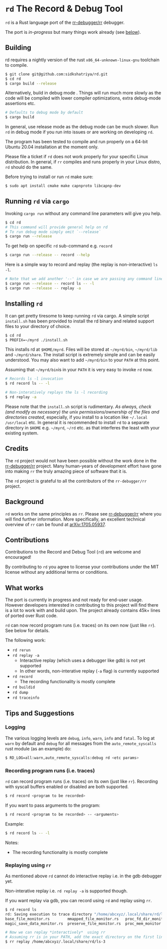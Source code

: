 # `rd` The Record & Debug Tool

`rd` is a Rust language port of the [rr-debugger/rr](https://github.com/rr-debugger/rr) debugger.

The port is  _in-progress_ but many things work already (see [below](https://github.com/sidkshatriya/rd#what-works)).

## Building 

rd requires a nightly version of the rust `x86_64-unknown-linux-gnu` toolchain to compile.

```bash
$ git clone git@github.com:sidkshatriya/rd.git
$ cd rd
$ cargo build --release 
```

Alternatively, build in debug mode . Things will run much more slowly as the code will be compiled with lower compiler optimizations, extra debug-mode assertions etc. 

```bash
# Defaults to debug mode by default
$ cargo build 
```

In general, use release mode as the debug mode can be much slower. Run `rd` in debug mode if you run into issues or are working on developing `rd`.

The program has been tested to compile and run properly on a 64-bit Ubuntu 20.04 installation at the moment only. 

Please file a ticket if `rd` does not work properly for your specific Linux distribution. In general, if `rr` compiles and runs properly in your Linux distro, `rd` should do the same.

Before trying to install or run `rd` make sure:
```bash
$ sudo apt install cmake make capnproto libcapnp-dev
```

## Running `rd` via `cargo`

Invoking `cargo run` without any command line parameters will give you help.
```bash
$ cd rd
# This command will provide general help on rd
# To run debug mode simply omit `--release`
$ cargo run --release
```

To get help on specific `rd` sub-command e.g. `record`
```bash
$ cargo run --release -- record --help
```

Here is a simple way to record and replay (the replay is non-interactive) `ls -l`.

```bash
# Note that we add another '--' in case we are passing any command line params to rd 
$ cargo run --release -- record ls -- -l
$ cargo run --release -- replay -a
```

## Installing `rd`

It can get pretty tiresome to keep running `rd` via cargo. A simple script `install.sh` has been provided to install the rd binary and related support files to your directory of choice.

```bash
$ cd rd
$ PREFIX=~/myrd ./install.sh
```

This installs rd at `$HOME/myrd`. Files will be stored at `~/myrd/bin`, `~/myrd/lib` and `~/myrd/share`. The install script is extremely simple and can be easily understood. You may also want to add `~/myrd/bin` to your `PATH` at this point.

Assuming that `~/myrd/bin`is in your `PATH` it is very easy to invoke `rd` now.

```bash
# Records ls -l invocation
$ rd record ls -- -l

# Non-interatively replays the ls -l recording
$ rd replay -a
```

Please note that the `install.sh` script is rudimentary. _As always, check (and modify as necessary) the unix permissions/ownership of the files and directories created_, especially, if you install to a location like `~/.local` `/usr/local` etc. In general it is recommended to install `rd` to a separate directory in `$HOME` e.g. `~/myrd`, `~/rd` etc. as that interferes the least with your existing system.

## Credits

The `rd` project would not have been possible without the work done in the [rr-debugger/rr](https://github.com/rr-debugger/rr) project. Many human-years of development effort have gone into making `rr` the truly amazing piece of software that it is.

The `rd` project is grateful to all the contributors of the `rr-debugger/rr` project.

## Background 

`rd` works on the same principles as `rr`. Please see [rr-debugger/rr](https://github.com/rr-debugger/rr) where you will find further information. More specifically, an excellent technical overview of `rr` can be found at [arXiv:1705.05937](https://arxiv.org/abs/1705.05937).

## Contributions

Contributions to the Record and Debug Tool (`rd`) are welcome and encouraged!

By contributing to `rd` you agree to license your contributions under the MIT license without any additional terms or conditions.

## What works

The port is currently in progress and not ready for end-user usage. However developers interested in contributing to this project will find there is a lot to work with and build upon. The project already contains 45k+ lines of ported over Rust code.

`rd` can now record program runs (i.e. traces) on its own now (just like `rr`). See below for details.

The following work:
* `rd rerun`
* `rd replay -a`
  * Interactive replay (which uses a debugger like gdb) is not yet supported
  * In other words, non-interative replay (`-a` flag) is currently supported
* `rd record`
  * The recording functionality is mostly complete
* `rd buildid`
* `rd dump`
* `rd traceinfo`

## Tips and Suggestions

### Logging

The various logging levels are `debug`, `info`, `warn`, `info` and `fatal`. To log at `warn` by default and `debug` for all messages from the `auto_remote_syscalls` rust module (as an example) do:

```bash
$ RD_LOG=all:warn,auto_remote_syscalls:debug rd <etc params>
```

### Recording program runs (i.e. traces)

`rd` can record program runs (i.e. traces) on its own (just like `rr`). Recording with syscall buffers enabled or disabled are both supported. 
 
```bash
$ rd record <program to be recorded>
```
If you want to pass arguments to the program:

```bash
$ rd record <program to be recorded> -- <arguments>
```

Example:
```bash
$ rd record ls -- -l
```

Notes:
  * The recording functionality is mostly complete

### Replaying using `rr`

As mentioned above `rd` cannot do interactive replay i.e. in the gdb debugger yet. 

Non-interative replay i.e. `rd replay -a` is supported though. 

If you want replay via gdb, you can record using `rd` and replay using `rr`.

```bash
$ rd record ls 
rd: Saving execution to trace directory "/home/abcxyz/.local/share/rd/ls-3".
base_file_monitor.rs	    mmapped_file_monitor.rs   proc_fd_dir_monitor.rs  stdio_monitor.rs
magic_save_data_monitor.rs  preserve_file_monitor.rs  proc_mem_monitor.rs     virtual_perf_counter_monitor.rs

# Now we can replay *interactively*  using rr
# Assuming rr is in your PATH, add the exact directory on the first line after rd is invoked
$ rr replay /home/abcxyz/.local/share/rd/ls-3
```
